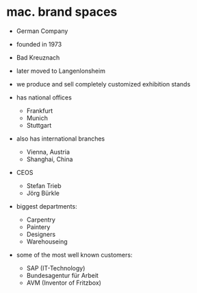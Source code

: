 # mac. brand spaces
- German Company
- founded in 1973
- Bad Kreuznach
- later moved to Langenlonsheim

- we produce and sell completely customized exhibition stands

- has national offices
  - Frankfurt
  - Munich
  - Stuttgart
- also has international branches
  - Vienna, Austria
  - Shanghai, China
- CEOS
  - Stefan Trieb
  - Jörg Bürkle

- biggest departments:
  - Carpentry
  - Paintery
  - Designers
  - Warehouseing

- some of the most well known customers:
  - SAP (IT-Technology)
  - Bundesagentur für Arbeit
  - AVM (Inventor of Fritzbox)
